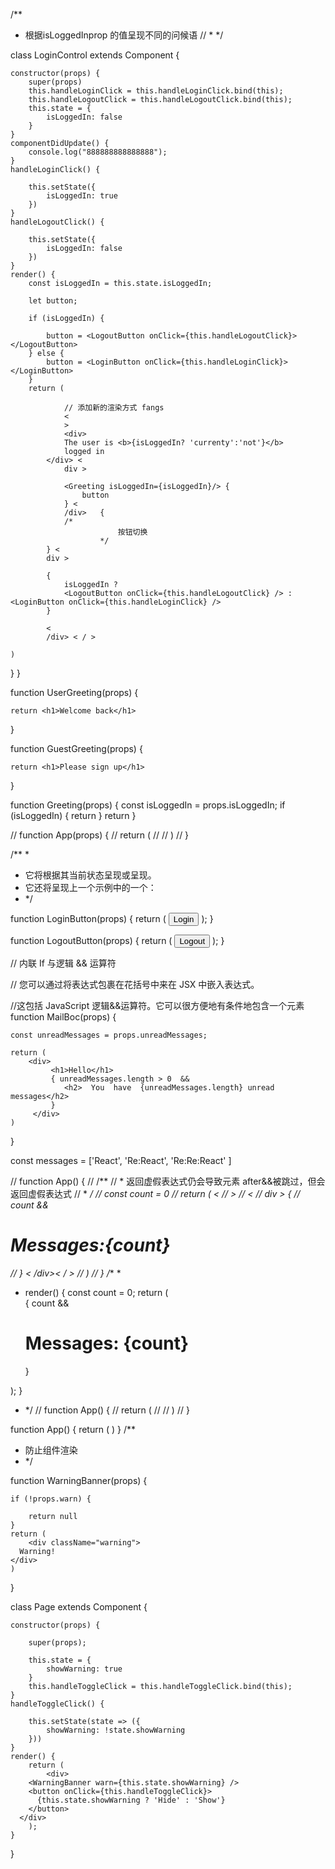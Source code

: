 
/**
 * 根据isLoggedInprop 的值呈现不同的问候语
//  * */



class LoginControl extends Component {

    constructor(props) {
        super(props)
        this.handleLoginClick = this.handleLoginClick.bind(this);
        this.handleLogoutClick = this.handleLogoutClick.bind(this);
        this.state = {
            isLoggedIn: false
        }
    }
    componentDidUpdate() {
        console.log("888888888888888");
    }
    handleLoginClick() {

        this.setState({
            isLoggedIn: true
        })
    }
    handleLogoutClick() {

        this.setState({
            isLoggedIn: false
        })
    }
    render() {
        const isLoggedIn = this.state.isLoggedIn;

        let button;

        if (isLoggedIn) {

            button = <LogoutButton onClick={this.handleLogoutClick}></LogoutButton>
        } else {
            button = <LoginButton onClick={this.handleLoginClick}></LoginButton>
        }
        return (

                // 添加新的渲染方式 fangs
                <
                >
                <div>
                The user is <b>{isLoggedIn? 'currenty':'not'}</b>
                logged in     
            </div> <
                div >

                <Greeting isLoggedIn={isLoggedIn}/> {
                    button
                } <
                /div>   {
                /*  
                            按钮切换
                        */
            } <
            div >

            {
                isLoggedIn ?
                <LogoutButton onClick={this.handleLogoutClick} /> : <LoginButton onClick={this.handleLoginClick} />
            }

            <
            /div> < / >

    )
}
}

function UserGreeting(props) {

    return <h1>Welcome back</h1>
}

function GuestGreeting(props) {

    return <h1>Please sign up</h1>
}



function Greeting(props) {
    const isLoggedIn = props.isLoggedIn;
    if (isLoggedIn) {
        return <UserGreeting/>
    }
    return <GuestGreeting/>
}

// function App(props) {
//     return (
//         <Greeting isLoggedIn={true}/>
//     )
// }



/**
 * 
 * 它将根据其当前状态呈现<LoginButton />或呈现。
 * <LogoutButton />它还将呈现<Greeting />上一个示例中的一个：
 * */



function LoginButton(props) {
    return (
        <button onClick={props.onClick}>
      Login
    </button>
    );
}

function LogoutButton(props) {
    return (
        <button onClick={props.onClick}>
      Logout
    </button>
    );
}



// 内联 If 与逻辑 && 运算符



// 您可以通过将表达式包裹在花括号中来在 JSX 中嵌入表达式。

//这包括 JavaScript 逻辑&&运算符。它可以很方便地有条件地包含一个元素
function MailBoc(props) {

    const unreadMessages = props.unreadMessages;

    return (
        <div>
             <h1>Hello</h1>
             { unreadMessages.length > 0  &&
                <h2>  You  have  {unreadMessages.length} unread messages</h2>
             }
         </div>
    )


}

const messages = ['React', 'Re:React',
    'Re:Re:React'
]


// function App() {
//     /**
//      * 返回虚假表达式仍会导致元素 after&&被跳过，但会返回虚假表达式
//      * */
//     const count = 0
//     return ( <
//         >
//         <MailBoc unreadMessages={messages} /> <
//         div > {
//             count && <h1>Messages:{count}</h1>
//         } < /div>< / >
//     )
// }
/**
 * 
 * render() {
  const count = 0;
  return (
    <div>
      { count && <h1>Messages: {count}</h1>}
    </div>
  );
}
 * */
// function App() {
//     return (
//         <LoginControl />
//     )
// }


function App() {
    return (
        <Page/>
    )
}
/**
 * 防止组件渲染
 * */


function WarningBanner(props) {

    if (!props.warn) {

        return null
    }
    return (
        <div className="warning">
      Warning!
    </div>
    )
}


class Page extends Component {

    constructor(props) {

        super(props);

        this.state = {
            showWarning: true
        }
        this.handleToggleClick = this.handleToggleClick.bind(this);
    }
    handleToggleClick() {

        this.setState(state => ({
            showWarning: !state.showWarning
        }))
    }
    render() {
        return (
            <div>
        <WarningBanner warn={this.state.showWarning} />
        <button onClick={this.handleToggleClick}>
          {this.state.showWarning ? 'Hide' : 'Show'}
        </button>
      </div>
        );
    }
}
